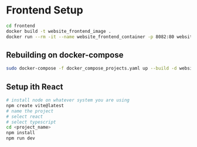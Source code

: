 # Frontend Setup

```bash
cd frontend
docker build -t website_frontend_image .
docker run --rm -it --name website_frontend_container -p 8082:80 website_frontend_image
```

## Rebuilding on docker-compose

```bash
sudo docker-compose -f docker_compose_projects.yaml up --build -d website-frontend
```

## Setup ith React

```bash
# install node on whatever system you are using
npm create vite@latest
# name the project
# select react
# select typescript
cd <project_name>
npm install
npm run dev
```
